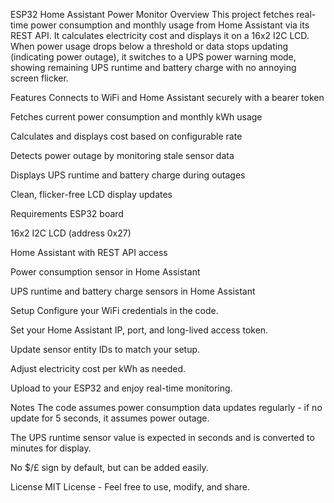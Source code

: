 ESP32 Home Assistant Power Monitor
Overview
This project fetches real-time power consumption and monthly usage from Home Assistant via its REST API. It calculates electricity cost and displays it on a 16x2 I2C LCD. When power usage drops below a threshold or data stops updating (indicating power outage), it switches to a UPS power warning mode, showing remaining UPS runtime and battery charge with no annoying screen flicker.

Features
Connects to WiFi and Home Assistant securely with a bearer token

Fetches current power consumption and monthly kWh usage

Calculates and displays cost based on configurable rate

Detects power outage by monitoring stale sensor data

Displays UPS runtime and battery charge during outages

Clean, flicker-free LCD display updates

Requirements
ESP32 board

16x2 I2C LCD (address 0x27)

Home Assistant with REST API access

Power consumption sensor in Home Assistant

UPS runtime and battery charge sensors in Home Assistant

Setup
Configure your WiFi credentials in the code.

Set your Home Assistant IP, port, and long-lived access token.

Update sensor entity IDs to match your setup.

Adjust electricity cost per kWh as needed.

Upload to your ESP32 and enjoy real-time monitoring.

Notes
The code assumes power consumption data updates regularly - if no update for 5 seconds, it assumes power outage.

The UPS runtime sensor value is expected in seconds and is converted to minutes for display.

No $/£ sign by default, but can be added easily.

License
MIT License - Feel free to use, modify, and share.

